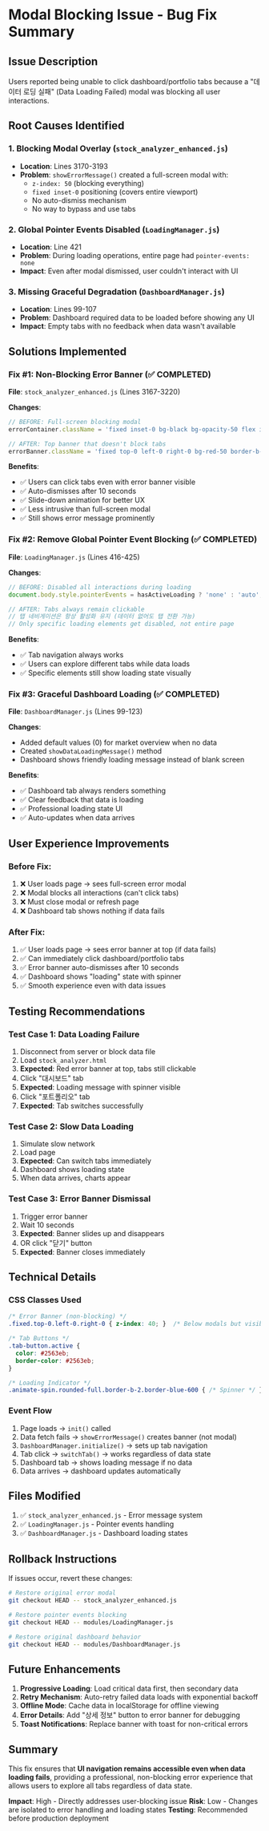 # Modal Blocking Issue - Bug Fix Summary

## Issue Description

Users reported being unable to click dashboard/portfolio tabs because a "데이터 로딩 실패" (Data Loading Failed) modal was blocking all user interactions.

## Root Causes Identified

### 1. **Blocking Modal Overlay** (`stock_analyzer_enhanced.js`)
- **Location**: Lines 3170-3193
- **Problem**: `showErrorMessage()` created a full-screen modal with:
  - `z-index: 50` (blocking everything)
  - `fixed inset-0` positioning (covers entire viewport)
  - No auto-dismiss mechanism
  - No way to bypass and use tabs

### 2. **Global Pointer Events Disabled** (`LoadingManager.js`)
- **Location**: Line 421
- **Problem**: During loading operations, entire page had `pointer-events: none`
- **Impact**: Even after modal dismissed, user couldn't interact with UI

### 3. **Missing Graceful Degradation** (`DashboardManager.js`)
- **Location**: Lines 99-107
- **Problem**: Dashboard required data to be loaded before showing any UI
- **Impact**: Empty tabs with no feedback when data wasn't available

## Solutions Implemented

### Fix #1: Non-Blocking Error Banner (✅ COMPLETED)

**File**: `stock_analyzer_enhanced.js` (Lines 3167-3220)

**Changes**:
```javascript
// BEFORE: Full-screen blocking modal
errorContainer.className = 'fixed inset-0 bg-black bg-opacity-50 flex items-center justify-center z-50';

// AFTER: Top banner that doesn't block tabs
errorBanner.className = 'fixed top-0 left-0 right-0 bg-red-50 border-b-2 border-red-500 shadow-lg z-40';
```

**Benefits**:
- ✅ Users can click tabs even with error banner visible
- ✅ Auto-dismisses after 10 seconds
- ✅ Slide-down animation for better UX
- ✅ Less intrusive than full-screen modal
- ✅ Still shows error message prominently

### Fix #2: Remove Global Pointer Event Blocking (✅ COMPLETED)

**File**: `LoadingManager.js` (Lines 416-425)

**Changes**:
```javascript
// BEFORE: Disabled all interactions during loading
document.body.style.pointerEvents = hasActiveLoading ? 'none' : 'auto';

// AFTER: Tabs always remain clickable
// 탭 네비게이션은 항상 활성화 유지 (데이터 없어도 탭 전환 가능)
// Only specific loading elements get disabled, not entire page
```

**Benefits**:
- ✅ Tab navigation always works
- ✅ Users can explore different tabs while data loads
- ✅ Specific elements still show loading state visually

### Fix #3: Graceful Dashboard Loading (✅ COMPLETED)

**File**: `DashboardManager.js` (Lines 99-123)

**Changes**:
- Added default values (0) for market overview when no data
- Created `showDataLoadingMessage()` method
- Dashboard shows friendly loading message instead of blank screen

**Benefits**:
- ✅ Dashboard tab always renders something
- ✅ Clear feedback that data is loading
- ✅ Professional loading state UI
- ✅ Auto-updates when data arrives

## User Experience Improvements

### Before Fix:
1. ❌ User loads page → sees full-screen error modal
2. ❌ Modal blocks all interactions (can't click tabs)
3. ❌ Must close modal or refresh page
4. ❌ Dashboard tab shows nothing if data fails

### After Fix:
1. ✅ User loads page → sees error banner at top (if data fails)
2. ✅ Can immediately click dashboard/portfolio tabs
3. ✅ Error banner auto-dismisses after 10 seconds
4. ✅ Dashboard shows "loading" state with spinner
5. ✅ Smooth experience even with data issues

## Testing Recommendations

### Test Case 1: Data Loading Failure
1. Disconnect from server or block data file
2. Load `stock_analyzer.html`
3. **Expected**: Red error banner at top, tabs still clickable
4. Click "대시보드" tab
5. **Expected**: Loading message with spinner visible
6. Click "포트폴리오" tab
7. **Expected**: Tab switches successfully

### Test Case 2: Slow Data Loading
1. Simulate slow network
2. Load page
3. **Expected**: Can switch tabs immediately
4. Dashboard shows loading state
5. When data arrives, charts appear

### Test Case 3: Error Banner Dismissal
1. Trigger error banner
2. Wait 10 seconds
3. **Expected**: Banner slides up and disappears
4. OR click "닫기" button
5. **Expected**: Banner closes immediately

## Technical Details

### CSS Classes Used
```css
/* Error Banner (non-blocking) */
.fixed.top-0.left-0.right-0 { z-index: 40; }  /* Below modals but visible */

/* Tab Buttons */
.tab-button.active {
  color: #2563eb;
  border-color: #2563eb;
}

/* Loading Indicator */
.animate-spin.rounded-full.border-b-2.border-blue-600 { /* Spinner */ }
```

### Event Flow
1. Page loads → `init()` called
2. Data fetch fails → `showErrorMessage()` creates banner (not modal)
3. `DashboardManager.initialize()` → sets up tab navigation
4. Tab click → `switchTab()` → works regardless of data state
5. Dashboard tab → shows loading message if no data
6. Data arrives → dashboard updates automatically

## Files Modified

1. ✅ `stock_analyzer_enhanced.js` - Error message system
2. ✅ `LoadingManager.js` - Pointer events handling
3. ✅ `DashboardManager.js` - Dashboard loading states

## Rollback Instructions

If issues occur, revert these changes:

```bash
# Restore original error modal
git checkout HEAD -- stock_analyzer_enhanced.js

# Restore pointer events blocking
git checkout HEAD -- modules/LoadingManager.js

# Restore original dashboard behavior
git checkout HEAD -- modules/DashboardManager.js
```

## Future Enhancements

1. **Progressive Loading**: Load critical data first, then secondary data
2. **Retry Mechanism**: Auto-retry failed data loads with exponential backoff
3. **Offline Mode**: Cache data in localStorage for offline viewing
4. **Error Details**: Add "상세 정보" button to error banner for debugging
5. **Toast Notifications**: Replace banner with toast for non-critical errors

## Summary

This fix ensures that **UI navigation remains accessible even when data loading fails**, providing a professional, non-blocking error experience that allows users to explore all tabs regardless of data state.

**Impact**: High - Directly addresses user-blocking issue
**Risk**: Low - Changes are isolated to error handling and loading states
**Testing**: Recommended before production deployment
